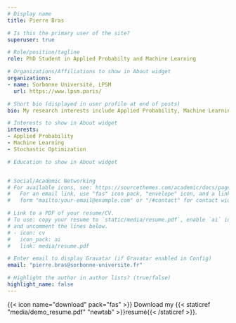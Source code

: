 ```yaml
---
# Display name
title: Pierre Bras

# Is this the primary user of the site?
superuser: true

# Role/position/tagline
role: PhD Student in Applied Probabilty and Machine Learning

# Organizations/Affiliations to show in About widget
organizations:
- name: Sorbonne Université, LPSM
  url: https://www.lpsm.paris/

# Short bio (displayed in user profile at end of posts)
bio: My research interests include Applied Probability, Machine Learning, Stochastic Optimization, Stochastic Calculus and Mathematical Finance.

# Interests to show in About widget
interests:
- Applied Probability
- Machine Learning
- Stochastic Optimization

# Education to show in About widget


# Social/Academic Networking
# For available icons, see: https://sourcethemes.com/academic/docs/page-builder/#icons
#   For an email link, use "fas" icon pack, "envelope" icon, and a link in the
#   form "mailto:your-email@example.com" or "/#contact" for contact widget.

# Link to a PDF of your resume/CV.
# To use: copy your resume to `static/media/resume.pdf`, enable `ai` icons in `params.toml`, 
# and uncomment the lines below.
# - icon: cv
#   icon_pack: ai
#   link: media/resume.pdf

# Enter email to display Gravatar (if Gravatar enabled in Config)
email: "pierre.bras@sorbonne-universite.fr"

# Highlight the author in author lists? (true/false)
highlight_name: false
---
```


{{< icon name="download" pack="fas" >}} Download my {{< staticref "media/demo_resume.pdf" "newtab" >}}resumé{{< /staticref >}}.
